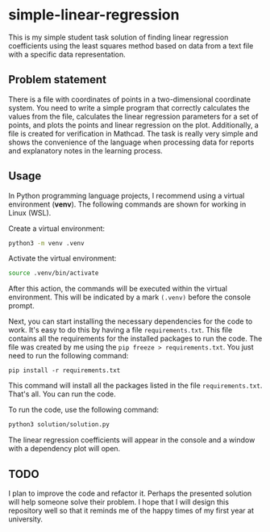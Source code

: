# simple-linear-regression
This is my simple student task solution of finding linear regression coefficients using the least squares method based on data from a text file with a specific data representation.

## Problem statement

There is a file with coordinates of points in a two-dimensional coordinate system. You need to write a simple program that correctly calculates the values from the file, calculates the linear regression parameters for a set of points, and plots the points and linear regression on the plot. Additionally, a file is created for verification in Mathcad. The task is really very simple and shows the convenience of the language when processing data for reports and explanatory notes in the learning process.

## Usage
In Python programming language projects, I recommend using a virtual environment (**venv**). The following commands are shown for working in Linux (WSL).

Create a virtual environment:
```bash
python3 -m venv .venv 
```
Activate the virtual environment:
```bash
source .venv/bin/activate
```
After this action, the commands will be executed within the virtual environment.
This will be indicated by a mark `(.venv)` before the console prompt.

Next, you can start installing the necessary dependencies for the code to work. It's easy to do this by having a file `requirements.txt`.
This file contains all the requirements for the installed packages to run the code.
The file was created by me using the `pip freeze > requirements.txt`. You just need to run the following command:
```pip
pip install -r requirements.txt
```
This command will install all the packages listed in the file `requirements.txt`.
That's all. You can run the code.

To run the code, use the following command:
```bash
python3 solution/solution.py
```
The linear regression coefficients will appear in the console and a window with a dependency plot will open.

## TODO

I plan to improve the code and refactor it. Perhaps the presented solution will help someone solve their problem. I hope that I will design this repository well so that it reminds me of the happy times of my first year at university.